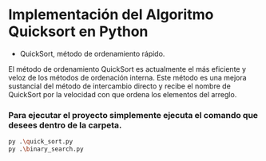 # Implementación del Algoritmo Quicksort en Python

- QuickSort, método de ordenamiento rápido.

El método de ordenamiento QuickSort es actualmente el más eficiente y veloz de los métodos de ordenación interna. Este método es una mejora sustancial del método de intercambio directo y recibe el nombre de QuickSort por la velocidad con que ordena los elementos del arreglo.



### Para ejecutar el proyecto simplemente ejecuta el comando que desees dentro de la carpeta.

```bash
py .\quick_sort.py
py .\binary_search.py
```